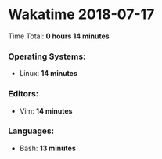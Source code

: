 # Wakatime 2018-07-17

Time Total: **0 hours 14 minutes**

### Operating Systems:
- Linux: **14 minutes** 

### Editors:
- Vim: **14 minutes** 

### Languages:
- Bash: **13 minutes** 

